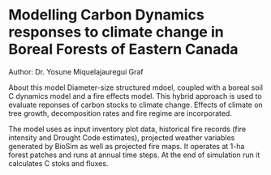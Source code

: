# Modelling Carbon Dynamics responses to climate change in Boreal Forests of Eastern Canada
Author: Dr. Yosune Miquelajauregui Graf

About this model
Diameter-size structured mdoel, coupled with a boreal soil C dynamics model and a fire effects model.
This hybrid approach is used to evaluate reponses of carbon stocks to climate change. Effects of climate on tree growth, decomposition rates and fire regime are incorporated.

The model uses as input inventory plot data, historical fire records (fire intensity and Drought Code estimates), projected weather variables generated by BioSim as well as projected fire maps. It operates at 1-ha forest patches and runs at annual time steps. At the end of simulation run it calculates C stoks and fluxes.
